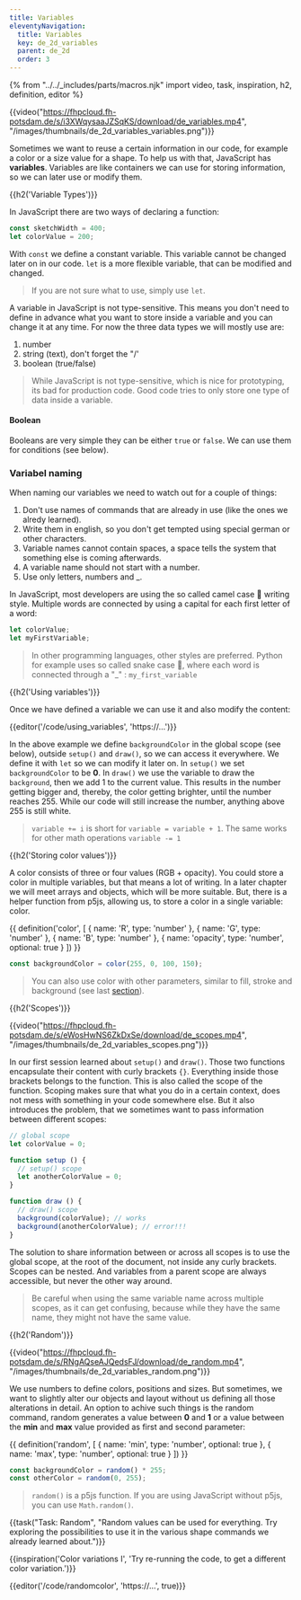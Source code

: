 ```yaml
---
title: Variables
eleventyNavigation:
  title: Variables
  key: de_2d_variables
  parent: de_2d
  order: 3
---
```


{% from "../../_includes/parts/macros.njk" import video, task, inspiration, h2, definition, editor %}

{{video("https://fhpcloud.fh-potsdam.de/s/i3XWqysaaJZSqKS/download/de_variables.mp4", "/images/thumbnails/de_2d_variables_variables.png")}}
<!--
de:https://fhpcloud.fh-potsdam.de/s/i3XWqysaaJZSqKS/download/de_variables.mp4
en:https://fhpcloud.fh-potsdam.de/s/pRWC3RCBAkomJQc/download/en_variables.mp4
-->

Sometimes we want to reuse a certain information in our code, for example a color or a size value for a shape. To help us with that, JavaScript has **variables**. Variables are like containers we can use for storing information, so we can later use or modify them.

{{h2('Variable Types')}}

In JavaScript there are two ways of declaring a function:

```js
const sketchWidth = 400;
let colorValue = 200;
```

With `const` we define a constant variable. This variable cannot be changed later on in our code. `let` is a more flexible variable, that can be modified and changed.

> If you are not sure what to use, simply use `let`.

A variable in JavaScript is not type-sensitive. This means you don't need to define in advance what you want to store inside a variable and you can change it at any time. For now the three data types we will mostly use are:

1. number
2. string (text), don't forget the "/'
3. boolean (true/false)

> While JavaScript is not type-sensitive, which is nice for prototyping, its bad for production code. Good code tries to only store one type of data inside a variable.

#### Boolean

Booleans are very simple they can be either `true` or `false`. We can use them for conditions (see below).

### Variabel naming

When naming our variables we need to watch out for a couple of things:

1. Don't use names of commands that are already in use (like the ones we alredy learned).
2. Write them in english, so you don't get tempted using special german or other characters.
3. Variable names cannot contain spaces, a space tells the system that something else is coming afterwards.
4. A variable name should not start with a number.
5. Use only letters, numbers and _.

In JavaScript, most developers are using the so called camel case 🐪 writing style. Multiple words are connected by using a capital for each first letter of a word:

```js
let colorValue;
let myFirstVariable;
```

> In other programming languages, other styles are preferred. Python for example uses so called snake case 🐍, where each word is connected through a "_" : `my_first_variable`

{{h2('Using variables')}}

Once we have defined a variable we can use it and also modify the content:

{{editor('/code/using_variables', 'https://...')}}

In the above example we define `backgroundColor` in the global scope (see below), outside `setup()` and `draw()`, so we can access it everywhere. We define it with `let` so we can modify it later on. In `setup()` we set `backgroundColor` to be **0**. In `draw()` we use the variable to draw the `background`, then we add 1 to the current value. This results in the number getting bigger and, thereby, the color getting brighter, until the number reaches 255. While our code will still increase the number, anything above 255 is still white.

> `variable += i` is short for `variable = variable + 1`. The same works for other math operations `variable -= 1`

{{h2('Storing color values')}}

A color consists of three or four values (RGB + opacity). You could store a color in multiple variables, but that means a lot of writing. In a later chapter we will meet arrays and objects, which will be more suitable. But, there is a helper function from p5js, allowing us, to store a color in a single variable: color.

{{ definition('color', [
  { name: 'R', type: 'number' },
  { name: 'G', type: 'number' },
  { name: 'B', type: 'number' },
  { name: 'opacity', type: 'number', optional: true }
]) }}
```js
const backgroundColor = color(255, 0, 100, 150);
```

> You can also use color with other parameters, similar to fill, stroke and background (see last [section](02-drawing.md)).



{{h2('Scopes')}}

{{video("https://fhpcloud.fh-potsdam.de/s/eWosHwNS6ZkDxSe/download/de_scopes.mp4", "/images/thumbnails/de_2d_variables_scopes.png")}}
<!--
de:https://fhpcloud.fh-potsdam.de/s/eWosHwNS6ZkDxSe/download/de_scopes.mp4
en:https://fhpcloud.fh-potsdam.de/s/pqPoc8X82zsY8Mn/download/en_scopes.mp4
-->

In our first session learned about `setup()` and `draw()`. Those two functions encapsulate their content with curly brackets `{}`. Everything inside those brackets belongs to the function. This is also called the scope of the function. Scoping makes sure that what you do in a certain context, does not mess with something in your code somewhere else. But it also introduces the problem, that we sometimes want to pass information between different scopes:

```js
// global scope
let colorValue = 0;

function setup () {
  // setup() scope
  let anotherColorValue = 0;
}

function draw () {
  // draw() scope
  background(colorValue); // works
  background(anotherColorValue); // error!!!
}
```

The solution to share information between or across all scopes is to use the global scope, at the root of the document, not inside any curly brackets. Scopes can be nested. And variables from a parent scope are always accessible, but never the other way around.

> Be careful when using the same variable name across multiple scopes, as it can get confusing, because while they have the same name, they might not have the same value.

{{h2('Random')}}

{{video("https://fhpcloud.fh-potsdam.de/s/RNgAQseAJQedsFJ/download/de_random.mp4", "/images/thumbnails/de_2d_variables_random.png")}}
<!--
de:https://fhpcloud.fh-potsdam.de/s/RNgAQseAJQedsFJ/download/de_random.mp4
en:https://fhpcloud.fh-potsdam.de/s/BcpyHGz7bq5sazY/download/en_random.mp4
-->

We use numbers to define colors, positions and sizes. But sometimes, we want to slightly alter our objects and layout without us defining all those alterations in detail. An option to achive such things is the random command, random generates a value between **0** and **1** or a value between the **min** and **max** value provided as first and second parameter:

{{ definition('random', [
  { name: 'min', type: 'number', optional: true },
  { name: 'max', type: 'number', optional: true }
]) }}
```js
const backgroundColor = random() * 255;
const otherColor = random(0, 255);
```

> `random()` is a p5js function. If you are using JavaScript without p5js, you can use `Math.random()`.

{{task("Task: Random", "Random values can be used for everything. Try exploring the possibilities to use it in the various shape commands we already learned about.")}}

{{inspiration('Color variations I', 'Try re-running the code, to get a different color variation.')}}

{{editor('/code/randomcolor', 'https://...', true)}}